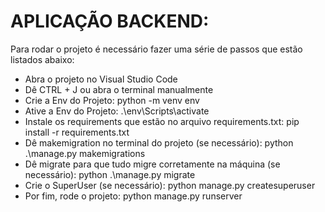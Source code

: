 # APLICAÇÃO BACKEND:
Para rodar o projeto é necessário fazer uma série de passos que estão listados abaixo:
- Abra o projeto no Visual Studio Code
- Dê CTRL + J ou abra o terminal manualmente
- Crie a Env do Projeto: python -m venv env
- Ative a Env do Projeto: .\env\Scripts\activate
- Instale os requirements que estão no arquivo requirements.txt: pip install -r requirements.txt
- Dê makemigration no terminal do projeto (se necessário): python .\manage.py makemigrations
- Dê migrate para que tudo migre corretamente na máquina (se necessário): python .\manage.py migrate
- Crie o SuperUser (se necessário): python manage.py createsuperuser
- Por fim, rode o projeto: python manage.py runserver
